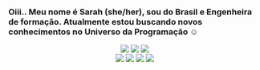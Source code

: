### Oiii.. Meu nome é Sarah (she/her), sou do Brasil e Engenheira de formação. Atualmente estou buscando novos conhecimentos no Universo da Programação ☺️

  <div align="center"> 
   <a href="mailto:sarahcnog@gmail.com" target="_blank"><img src="https://img.shields.io/badge/-Gmail-C71F1F?style=for-the-badge&logo=gmail&logoColor=white" target="_blank"></a>
    <a href="https://codepen.io/sarahcastronog" target="_blank"><img src="https://img.shields.io/badge/Codepen-000000?style=for-the-badge&logo=Codepen&logoColor=white" target="_blank"></a> 
    <a href="www.linkedin.com/in/sarahcnog" target="_blank"><img src="https://img.shields.io/badge/-LinkedIn-%230077B5?style=for-the-badge&logo=linkedin&logoColor=white" target="_blank"></a>
     </div>

<div align="center">
   <img src="https://img.shields.io/badge/HTML5-EF9700?style=for-the-badge&logo=HTML5&logoColor=black">
   <img src="https://img.shields.io/badge/CSS3-1775D2?style=for-the-badge&logo=CSS3&logoColor=black">
   <img src="https://img.shields.io/badge/JavaScript-EFE700?style=for-the-badge&logo=Javascript&logoColor=black">
  <img src="https://img.shields.io/badge/Python-1775D2?style=for-the-badge&logo=Python&logoColor=black">
</div>
